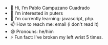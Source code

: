 - 👋 Hi, I’m Pablo Campuzano Cuadrado
- 👀 I’m interested in puters
- 🌱 I’m currently learning: javascript, php.
- 📫 How to reach me: email (i don't read it)
- 😄 Pronouns: he/him
- ⚡ Fun fact: I've broken my left wrist 5 times.

<!---
PabloCCEducacyl/PabloCCEducacyl is a ✨ special ✨ repository because its `README.md` (this file) appears on your GitHub profile.
You can click the Preview link to take a look at your changes.
--->
